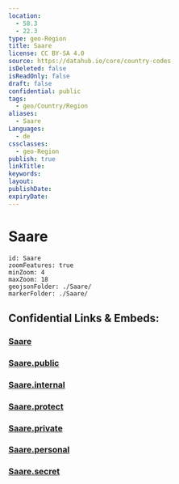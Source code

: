 ```yaml
---
location:
  - 58.3
  - 22.3
type: geo-Region
title: Saare
license: CC BY-SA 4.0
source: https://datahub.io/core/country-codes
isDeleted: false
isReadOnly: false
draft: false
confidential: public
tags:
  - geo/Country/Region
aliases:
  - Saare
Languages:
  - de
cssclasses:
  - geo-Region
publish: true
linkTitle:
keywords:
layout:
publishDate:
expiryDate:
---
```


# Saare

```leaflet
id: Saare
zoomFeatures: true 
minZoom: 4 
maxZoom: 18
geojsonFolder: ./Saare/
markerFolder: ./Saare/
```


## Confidential Links & Embeds: 

### [Saare](/_Standards/Earth/Continent/Europe/Europe~North/Estonia/Counties~Estonia/Saare.md) 

### [Saare.public](/_public/Earth/Continent/Europe/Europe~North/Estonia/Counties~Estonia/Saare.public.md) 

### [Saare.internal](/_internal/Earth/Continent/Europe/Europe~North/Estonia/Counties~Estonia/Saare.internal.md) 

### [Saare.protect](/_protect/Earth/Continent/Europe/Europe~North/Estonia/Counties~Estonia/Saare.protect.md) 

### [Saare.private](/_private/Earth/Continent/Europe/Europe~North/Estonia/Counties~Estonia/Saare.private.md) 

### [Saare.personal](/_personal/Earth/Continent/Europe/Europe~North/Estonia/Counties~Estonia/Saare.personal.md) 

### [Saare.secret](/_secret/Earth/Continent/Europe/Europe~North/Estonia/Counties~Estonia/Saare.secret.md)

